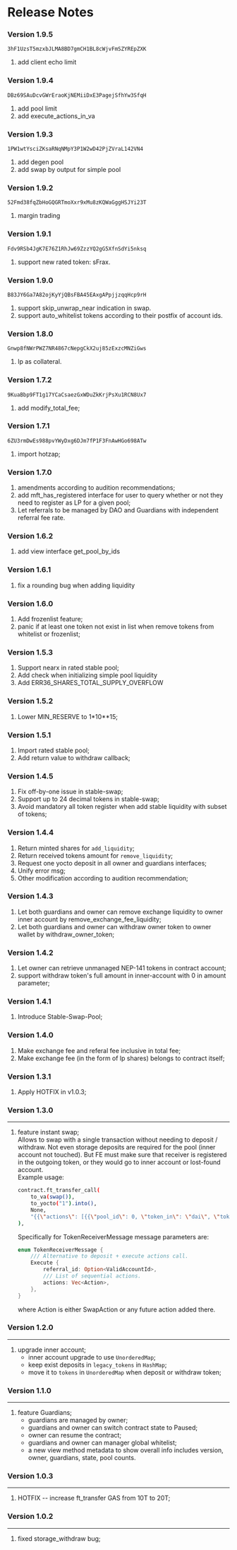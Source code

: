 # Release Notes

### Version 1.9.5
```
3hF1UzsT5mzxbJLMA8BD7gmCH1BL8cWjvFmSZYREpZXK
```
1. add client echo limit

### Version 1.9.4
```
DBz69SAuDcvGWrEraoKjNEMiiDxE3PagejSfhYw3SfqH
```
1. add pool limit
2. add execute_actions_in_va

### Version 1.9.3
```
1PW1wtYsciZKsaRNqNMpY3P1W2wD42PjZVraL142VN4
```
1. add degen pool
2. add swap by output for simple pool

### Version 1.9.2
```
52Fmd38fqZbHoGQGRTmoXxr9xMu8zKQWaGggHSJYi23T
```
1. margin trading

### Version 1.9.1
```
Fdv9RSb4JgK7E76Z1RhJw69ZzzYQ2gG5XfnSdYi5nksq
```
1. support new rated token: sFrax.

### Version 1.9.0
```
B83JY6Ga7A82ojKyYjQBsFBA45EAxgAPpjjzqqHcp9rH
```
1. support skip_unwrap_near indication in swap.
2. support auto_whitelist tokens according to their postfix of account ids.

### Version 1.8.0
```
Gnwp8fNWrPWZ7NR4867cNepgCkX2uj85zExzcMNZiGws
```
1. lp as collateral.

### Version 1.7.2
```
9KuaBbp9FT1g17YCaCsaezGxWDuZkKrjPsXu1RCN8Ux7
```
1. add modify_total_fee;

### Version 1.7.1
```
6ZU3rmDwEs988pvYWyDxg6DJm7fP1F3FnAwHGo698ATw
```
1. import hotzap;

### Version 1.7.0
1. amendments according to audition recommendations;
2. add mft_has_registered interface for user to query whether or not they need to register as LP for a given pool;
3. Let referrals to be managed by DAO and Guardians with independent referral fee rate.

### Version 1.6.2
1. add view interface get_pool_by_ids

### Version 1.6.1
1. fix a rounding bug when adding liquidity

### Version 1.6.0
1. Add frozenlist feature;
2. panic if at least one token not exist in list when remove tokens from whitelist or frozenlist;

### Version 1.5.3
1. Support nearx in rated stable pool;
2. Add check when initializing simple pool liquidity
3. Add ERR36_SHARES_TOTAL_SUPPLY_OVERFLOW 

### Version 1.5.2
1. Lower MIN_RESERVE to 1*10**15;

### Version 1.5.1
1. Import rated stable pool;
2. Add return value to withdraw callback;

### Version 1.4.5
1. Fix off-by-one issue in stable-swap;
2. Support up to 24 decimal tokens in stable-swap;
3. Avoid mandatory all token register when add stable liquidity with subset of tokens;

### Version 1.4.4
1. Return minted shares for `add_liquidity`;
2. Return received tokens amount for `remove_liquidity`;
3. Request one yocto deposit in all owner and guardians interfaces;
4. Unify error msg;
5. Other modification according to audition recommendation;

### Version 1.4.3
1. Let both guardians and owner can remove exchange liquidity to owner inner account by remove_exchange_fee_liquidity;
2. Let both guardians and owner can withdraw owner token to owner wallet by withdraw_owner_token;

### Version 1.4.2
1. Let owner can retrieve unmanaged NEP-141 tokens in contract account;
2. support withdraw token's full amount in inner-account with 0 in amount parameter;

### Version 1.4.1
1. Introduce Stable-Swap-Pool;

### Version 1.4.0
1. Make exchange fee and referal fee inclusive in total fee;
2. Make exchange fee (in the form of lp shares) belongs to contract itself;

### Version 1.3.1
1. Apply HOTFIX in v1.0.3;

### Version 1.3.0
---
1. feature instant swap;  
Allows to swap with a single transaction without needing to deposit / withdraw. Not even storage deposits are required for the pool (inner account not touched). But FE must make sure that receiver is registered in the outgoing token, or they would go to inner account or lost-found account.  
Example usage: 
    ```bash
    contract.ft_transfer_call(
        to_va(swap()),
        to_yocto("1").into(),
        None,
        "{{\"actions\": [{{\"pool_id\": 0, \"token_in\": \"dai\", \"token_out\": \"eth\", \"min_amount_out\": \"1\"}}]}}".to_string()
    ),
    ```  
    Specifically for TokenReceiverMessage message parameters are:  
    ```rust
    enum TokenReceiverMessage {
        /// Alternative to deposit + execute actions call.
        Execute {
            referral_id: Option<ValidAccountId>,
            /// List of sequential actions.
            actions: Vec<Action>,
        },
    }
    ```
    where Action is either SwapAction or any future action added there.


### Version 1.2.0
---
1. upgrade inner account;
    * inner account upgrade to use `UnorderedMap`;
    * keep exist deposits in `legacy_tokens` in `HashMap`; 
    * move it to `tokens` in `UnorderedMap` when deposit or withdraw token;
    
### Version 1.1.0
---
1. feature Guardians;
    * guardians are managed by owner;
    * guardians and owner can switch contract state to Paused;
    * owner can resume the contract;
    * guardians and owner can manager global whitelist;
    * a new view method metadata to show overall info includes version, owner, guardians, state, pool counts.

### Version 1.0.3
---
1. HOTFIX -- increase ft_transfer GAS from 10T to 20T;

### Version 1.0.2
---
1. fixed storage_withdraw bug;
